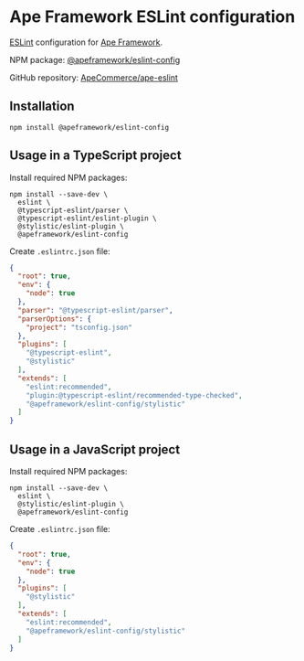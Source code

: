 # Ape Framework ESLint configuration

[ESLint](https://eslint.org) configuration for [Ape Framework](https://github.com/ApeCommerce/ape-framework).

NPM package: [@apeframework/eslint-config](https://www.npmjs.com/package/apeframework)

GitHub repository: [ApeCommerce/ape-eslint](https://github.com/ApeCommerce/ape-eslint)

## Installation

```
npm install @apeframework/eslint-config
```

## Usage in a TypeScript project

Install required NPM packages:

```
npm install --save-dev \
  eslint \
  @typescript-eslint/parser \
  @typescript-eslint/eslint-plugin \
  @stylistic/eslint-plugin \
  @apeframework/eslint-config
```

Create `.eslintrc.json` file:

```json
{
  "root": true,
  "env": {
    "node": true
  },
  "parser": "@typescript-eslint/parser",
  "parserOptions": {
    "project": "tsconfig.json"
  },
  "plugins": [
    "@typescript-eslint",
    "@stylistic"
  ],
  "extends": [
    "eslint:recommended",
    "plugin:@typescript-eslint/recommended-type-checked",
    "@apeframework/eslint-config/stylistic"
  ]
}
```

## Usage in a JavaScript project

Install required NPM packages:

```
npm install --save-dev \
  eslint \
  @stylistic/eslint-plugin \
  @apeframework/eslint-config
```

Create `.eslintrc.json` file:

```json
{
  "root": true,
  "env": {
    "node": true
  },
  "plugins": [
    "@stylistic"
  ],
  "extends": [
    "eslint:recommended",
    "@apeframework/eslint-config/stylistic"
  ]
}
```
